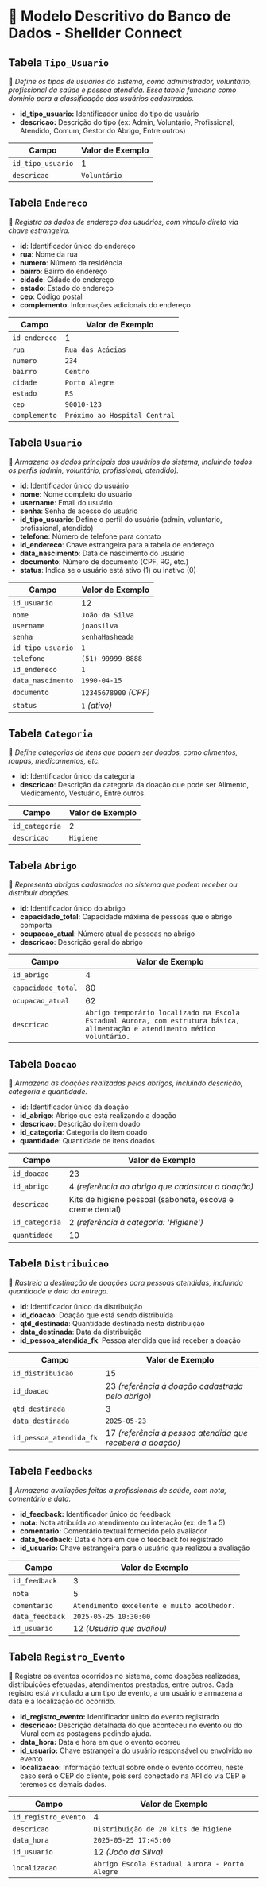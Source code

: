 # 📘 Modelo Descritivo do Banco de Dados - Shellder Connect

## Tabela `Tipo_Usuario`
📄 *Define os tipos de usuários do sistema, como administrador, voluntário, profissional da saúde e pessoa atendida. Essa tabela funciona como domínio para a classificação dos usuários cadastrados.*

- **id_tipo_usuario:** Identificador único do tipo de usuário
- **descricao:** Descrição do tipo (ex: Admin, Voluntário, Profissional, Atendido, Comum, Gestor do Abrigo, Entre outros)

| Campo             | Valor de Exemplo |
| ----------------- | ---------------- |
| `id_tipo_usuario` | 1                |
| `descricao`       | `Voluntário`     |


## Tabela `Endereco`

📄 *Registra os dados de endereço dos usuários, com vínculo direto via chave estrangeira.*

- **id**: Identificador único do endereço
- **rua**: Nome da rua
- **numero**: Número da residência
- **bairro**: Bairro do endereço
- **cidade**: Cidade do endereço
- **estado**: Estado do endereço
- **cep**: Código postal
- **complemento**: Informações adicionais do endereço

| Campo         | Valor de Exemplo              |
| ------------- | ----------------------------- |
| `id_endereco`          | 1                             |
| `rua`         | `Rua das Acácias`             |
| `numero`      | `234`                         |
| `bairro`      | `Centro`                      |
| `cidade`      | `Porto Alegre`                |
| `estado`      | `RS`                          |
| `cep`         | `90010-123`                   |
| `complemento` | `Próximo ao Hospital Central` |


## Tabela `Usuario`

📄 *Armazena os dados principais dos usuários do sistema, incluindo todos os perfis (admin, voluntário, profissional, atendido).*

- **id**: Identificador único do usuário
- **nome**: Nome completo do usuário
- **username**: Email do usuário
- **senha**: Senha de acesso do usuário
- **id_tipo_usuario**: Define o perfil do usuário (admin, voluntario, profissional, atendido)
- **telefone**: Número de telefone para contato
- **id_endereco**: Chave estrangeira para a tabela de endereço
- **data_nascimento**: Data de nascimento do usuário
- **documento**: Número de documento (CPF, RG, etc.)
- **status**: Indica se o usuário está ativo (1) ou inativo (0)

| Campo             | Valor de Exemplo      |
| ----------------- | --------------------- |
| `id_usuario`              | 12                    |
| `nome`            | `João da Silva`       |
| `username`        | `joaosilva`           |
| `senha`           | `senhaHasheada`      |
| `id_tipo_usuario`    | `1`          |
| `telefone`        | `(51) 99999-8888`     |
| `id_endereco`     | `1`                     |
| `data_nascimento` | `1990-04-15`          |
| `documento`       | `12345678900` *(CPF)* |
| `status`          | `1` *(ativo)*         |


## Tabela `Categoria`

📄 *Define categorias de itens que podem ser doados, como alimentos, roupas, medicamentos, etc.*

- **id**: Identificador único da categoria
- **descricao**: Descrição da categoria da doação que pode ser Alimento, Medicamento, Vestuário, Entre outros.

| Campo       | Valor de Exemplo |
| ----------- | ---------------- |
| `id_categoria`        | 2                |
| `descricao` | `Higiene`        |


## Tabela `Abrigo`

📄 *Representa abrigos cadastrados no sistema que podem receber ou distribuir doações.*

- **id**: Identificador único do abrigo
- **capacidade_total**: Capacidade máxima de pessoas que o abrigo comporta
- **ocupacao_atual**: Número atual de pessoas no abrigo
- **descricao**: Descrição geral do abrigo

| Campo              | Valor de Exemplo                                                                                                             |
| ------------------ | ---------------------------------------------------------------------------------------------------------------------------- |
| `id_abrigo`               | 4                                                                                                                            |
| `capacidade_total` | 80                                                                                                                           |
| `ocupacao_atual`   | 62                                                                                                                           |
| `descricao`        | `Abrigo temporário localizado na Escola Estadual Aurora, com estrutura básica, alimentação e atendimento médico voluntário.` |


## Tabela `Doacao`

📄 *Armazena as doações realizadas pelos abrigos, incluindo descrição, categoria e quantidade.*

- **id**: Identificador único da doação
- **id_abrigo**: Abrigo que está realizando a doação
- **descricao**: Descrição do item doado
- **id_categoria**: Categoria do item doado
- **quantidade**: Quantidade de itens doados

| Campo          | Valor de Exemplo                                            |
| -------------- | ----------------------------------------------------------- |
| `id_doacao`           | 23                                                          |
| `id_abrigo`    | 4 *(referência ao abrigo que cadastrou a doação)*           |
| `descricao`    | Kits de higiene pessoal (sabonete, escova e creme dental)   |
| `id_categoria` | 2 *(referência à categoria: 'Higiene')*                     |
| `quantidade`   | 10                                                          |


## Tabela `Distribuicao`

📄 *Rastreia a destinação de doações para pessoas atendidas, incluindo quantidade e data da entrega.*

- **id**: Identificador único da distribuição
- **id_doacao**: Doação que está sendo distribuída
- **qtd_destinada**: Quantidade destinada nesta distribuição
- **data_destinada**: Data da distribuição
- **id_pessoa_atendida_fk**: Pessoa atendida que irá receber a doação

| Campo                   | Valor de Exemplo                                          |
| ----------------------- | --------------------------------------------------------- |
| `id_distribuicao`                    | 15                                                        |
| `id_doacao`             | 23 *(referência à doação cadastrada pelo abrigo)*         |
| `qtd_destinada`         | 3                                                         |
| `data_destinada`        | `2025-05-23`                                              |
| `id_pessoa_atendida_fk` | 17 *(referência à pessoa atendida que receberá a doação)* |


## Tabela `Feedbacks`

📄 *Armazena avaliações feitas a profissionais de saúde, com nota, comentário e data.*

- **id_feedback:** Identificador único do feedback
- **nota:** Nota atribuída ao atendimento ou interação (ex: de 1 a 5)
- **comentario:** Comentário textual fornecido pelo avaliador
- **data_feedback:** Data e hora em que o feedback foi registrado
- **id_usuario:** Chave estrangeira para o usuário que realizou a avaliação

| Campo           | Valor de Exemplo                           |
| --------------- | ------------------------------------------ |
| `id_feedback`   | 3                                          |
| `nota`          | 5                                          |
| `comentario`    | `Atendimento excelente e muito acolhedor.` |
| `data_feedback` | `2025-05-25 10:30:00`                      |               
| `id_usuario`    | 12 *(Usuário que avaliou)*                 |


## Tabela `Registro_Evento`
📄 Registra os eventos ocorridos no sistema, como doações realizadas, distribuições efetuadas, atendimentos prestados, entre outros. Cada registro está vinculado a um tipo de evento, a um usuário e armazena a data e a localização do ocorrido.

- **id_registro_evento:** Identificador único do evento registrado
- **descricao:** Descrição detalhada do que aconteceu no evento ou do Mural com as postagens pedindo ajuda.
- **data_hora:** Data e hora em que o evento ocorreu
- **id_usuario:** Chave estrangeira do usuário responsável ou envolvido no evento
- **localizacao:** Informação textual sobre onde o evento ocorreu, neste caso será o CEP do cliente, pois será conectado na API do via CEP e teremos os demais dados.

| Campo                | Valor de Exemplo                               |
| -------------------- | ---------------------------------------------- |
| `id_registro_evento` | 4                                              |
| `descricao`          | `Distribuição de 20 kits de higiene`           |
| `data_hora`          | `2025-05-25 17:45:00`                          |
| `id_usuario`         | 12 *(João da Silva)*                           |
| `localizacao`        | `Abrigo Escola Estadual Aurora - Porto Alegre` |

